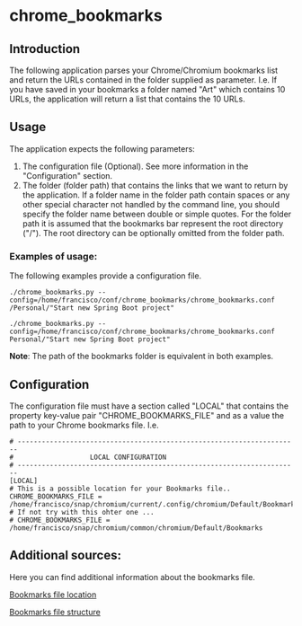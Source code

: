 # chrome_bookmarks

## Introduction
The following application parses your Chrome/Chromium bookmarks list and return the URLs
contained in the folder supplied as parameter. I.e. If you have saved in your bookmarks
a folder named "Art" which contains 10 URLs, the application will return a list that
contains the 10 URLs.

## Usage
The application expects the following parameters:
1. The configuration file (Optional). See more information in the "Configuration" section.
2. The folder (folder path) that contains the links that we want to return by the application.
   If a folder name in the folder path contain spaces or any other special character not handled
   by the command line, you should specify the folder name between double or simple quotes.
   For the folder path it is assumed that the bookmarks bar represent the root directory ("/").
   The root directory can be optionally omitted from the folder path.

### Examples of usage:

The following examples provide a configuration file.

```
./chrome_bookmarks.py --config=/home/francisco/conf/chrome_bookmarks/chrome_bookmarks.conf /Personal/"Start new Spring Boot project"
```

```
./chrome_bookmarks.py --config=/home/francisco/conf/chrome_bookmarks/chrome_bookmarks.conf Personal/"Start new Spring Boot project"
```

**Note**: The path of the bookmarks folder is equivalent in both examples.  


## Configuration
The configuration file must have a section called "LOCAL" that contains the property key-value pair
"CHROME_BOOKMARKS_FILE" and as a value the path to your Chrome bookmarks file. I.e.

```
# ----------------------------------------------------------------------
#                   LOCAL CONFIGURATION
# ----------------------------------------------------------------------
[LOCAL]
# This is a possible location for your Bookmarks file..
CHROME_BOOKMARKS_FILE = /home/francisco/snap/chromium/current/.config/chromium/Default/Bookmarks
# If not try with this ohter one ...
# CHROME_BOOKMARKS_FILE = /home/francisco/snap/chromium/common/chromium/Default/Bookmarks
```

## Additional sources:
Here you can find additional information about the bookmarks file.

[Bookmarks file location](https://itstillworks.com/folder-google-chrome-bookmarks-stored-4682.html)

[Bookmarks file structure](https://askubuntu.com/questions/624120/is-it-possible-to-view-google-chrome-bookmarks-and-history-from-the-terminal)
